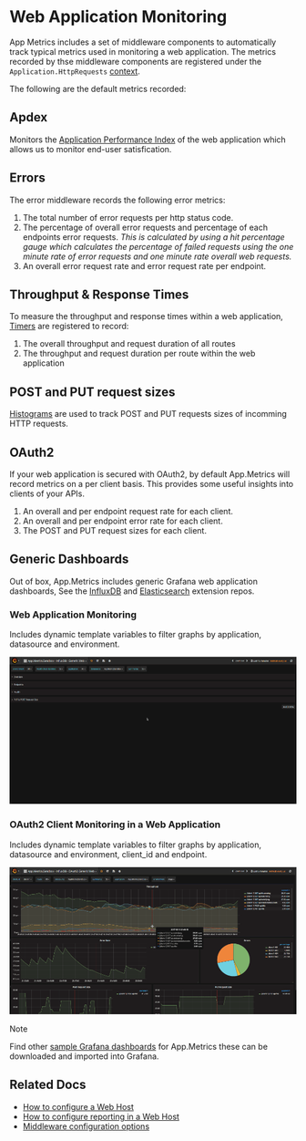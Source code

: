 # Web Application Monitoring

App Metrics includes a set of middleware components to automatically track typical metrics used in monitoring a web application. The metrics recorded by thse middleware components are registered under the `Application.HttpRequests` [context](../fundamentals/organizing-metrics.md).

The following are the default metrics recorded:

## Apdex

Monitors the [Application Performance Index](../metric-types/apdex.md) of the web application which allows us to monitor end-user satisfication.

## Errors

The error middleware records the following error metrics:

1. The total number of error requests per http status code.
2. The percentage of overall error requests and percentage of each endpoints error requests. *This is calculated by using a hit percentage gauge which calculates the percentage of failed requests using the one minute rate of error requests and one minute rate overall web requests.*
3. An overall error request rate and error request rate per endpoint.

## Throughput & Response Times

To measure the throughput and response times within a web application, [Timers](../metric-types/timers.md) are registered to record:

1. The overall throughput and request duration of all routes
2. The throughput and request duration per route within the web application

## POST and PUT request sizes

[Histograms](../metric-types/histograms.md) are used to track POST and PUT requests sizes of incomming HTTP requests.

## OAuth2

If your web application is secured with OAuth2, by default App.Metrics will record metrics on a per client basis. This provides some useful insights into clients of your APIs.

1. An overall and per endpoint request rate for each client.
2. An overall and per endpoint error rate for each client.
3. The POST and PUT request sizes for each client.

## Generic Dashboards

Out of box, App.Metrics includes generic Grafana web application dashboards, See the [InfluxDB](https://github.com/alhardy/AppMetrics.Extensions.InfluxDB) and [Elasticsearch](https://github.com/alhardy/AppMetrics.Extensions.Elasticsearch) extension repos.

### Web Application Monitoring

Includes dynamic template variables to filter graphs by application, datasource and environment.

<img alt="grafana web demo" src="../../images/generic_grafana_dashboard_demo.gif" />

### OAuth2 Client Monitoring in a Web Application

Includes dynamic template variables to filter graphs by application, datasource and environment, client_id and endpoint.

<img alt="grafana web oauth2 demo" src="../../images/generic_grafana_oauth2_dashboard_demo.gif" />

> [!NOTE]
> Find other [sample Grafana dashboards](https://github.com/alhardy/AppMetrics.Samples/tree/master/grafana_dashboards) for App.Metrics these can be downloaded and imported into Grafana.

## Related Docs

- [How to configure a Web Host](../intro.md#configuring-a-web-host)
- [How to configure reporting in a Web Host](../reporting/index.md#run-reporting-in-a-web-host)
- [Middleware configuration options](../fundamentals/middleware-configuration.md)